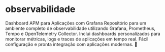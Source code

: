 # observabilidade
Dashboard APM para Aplicações com Grafana Repositório para um ambiente completo de observabilidade utilizando Grafana, Prometheus, Tempo e OpenTelemetry Collector. Inclui dashboards personalizados para monitorar métricas, logs e traces de aplicações em tempo real. Fácil configuração e pronta integração com aplicações modernas. 🚀
